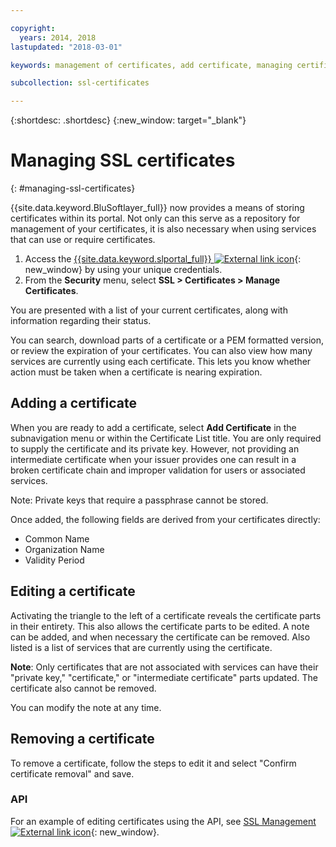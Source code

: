 ```yaml
---

copyright:
  years: 2014, 2018
lastupdated: "2018-03-01"

keywords: management of certificates, add certificate, managing certificates

subcollection: ssl-certificates

---
```


{:shortdesc: .shortdesc}
{:new_window: target="_blank"}

# Managing SSL certificates
{: #managing-ssl-certificates}

{{site.data.keyword.BluSoftlayer_full}} now provides a means of storing certificates within its portal. Not only can this serve as a repository for management of your certificates, it is also necessary when using services that can use or require certificates.

1. Access the [{{site.data.keyword.slportal_full}} ![External link icon](../../icons/launch-glyph.svg "External link icon")](https://control.softlayer.com/){: new_window} by using your unique credentials.
2. From the **Security** menu, select **SSL > Certificates > Manage Certificates**.

You are presented with a list of your current certificates, along with information regarding their status.

You can search, download parts of a certificate or a PEM formatted version, or review the expiration of your certificates. You can also view how many services are currently using each certificate. This lets you know whether action must be taken when a certificate is nearing expiration.

## Adding a certificate

When you are ready to add a certificate, select **Add Certificate** in the subnavigation menu or within the Certificate List title. You are only required to supply the certificate and its private key. However, not providing an intermediate certificate when your issuer provides one can result in a broken certificate chain and improper validation for users or associated services.

Note: Private keys that require a passphrase cannot be stored.

Once added, the following fields are derived from your certificates directly:

* Common Name
* Organization Name
* Validity Period

## Editing a certificate

Activating the triangle to the left of a certificate reveals the certificate parts in their entirety. This also allows the certificate parts to be edited. A note can be added, and when necessary the certificate can be removed. Also listed is a list of services that are currently using the certificate.

**Note**: Only certificates that are not associated with services can have their "private key," "certificate," or "intermediate certificate" parts updated.  The certificate also cannot be removed.

You can modify the note at any time.

## Removing a certificate

To remove a certificate, follow the steps to edit it and select "Confirm certificate removal" and save.

### API

For an example of editing certificates using the API, see [SSL Management ![External link icon](../../icons/launch-glyph.svg "External link icon")](http://sldn.softlayer.com/article/ssl-management){: new_window}.
